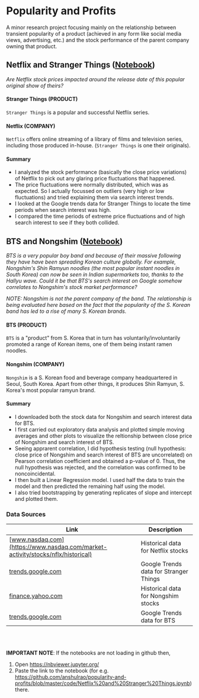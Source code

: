 # Popularity and Profits

A minor research project focusing mainly on the relationship between transient popularity of a product (achieved in any form like social media views, advertising, etc.) and the stock performance of the parent company owning that product.

## Netflix and Stranger Things ([Notebook](https://github.com/anshulrao/popularity-and-profits/blob/master/code/Netflix%20and%20Stranger%20Things.ipynb))

*Are Netflix stock prices impacted around the release date of this popular original show of theirs?*

#### Stranger Things (PRODUCT)

`Stranger Things` is a popular and successful Netflix series.

#### Netflix (COMPANY)

`Netflix` offers online streaming of a library of films and television series, including those produced in-house. (`Stranger Things` is one their originals).
    
 #### Summary
 - I analyzed the stock performance (basically the close price variations) of Netflix to pick out any glaring price fluctuations that happened.
 - The price fluctuations were normally distributed, which was as expected. So I actually focussed on outliers (very high or low fluctuations) and tried explaining them via search interest trends.
 - I looked at the Google trends data for Stranger Things to locate the time periods when search interest was high.
 - I compared the time periods of extreme price fluctuations and of high search interest to see if they both collided.


## BTS and Nongshim ([Notebook](https://github.com/anshulrao/popularity-and-profits/blob/master/code/BTS%20and%20Nongshim.ipynb))

*BTS is a very popular boy band and because of their massive following they have have been spreading Korean culture globally. For example, Nongshim's Shin Ramyun noodles (the most popular instant noodles in South Korea) can now be seen in Indian supermarkets too, thanks to the Hallyu wave.
Could it be that BTS's search interest on Google somehow correlates to Nongshim's stock market performance?*

*NOTE: Nongshim is not the parent company of the band. The relationship is being evaluated here based on the fact that the popularity of the S. Korean band has led to a rise of many S. Korean brands.*

#### BTS (PRODUCT)

`BTS` is a "product" from S. Korea that in turn has voluntarily/involuntarily promoted a range of Korean items, one of them being instant ramen noodles.

#### Nongshim (COMPANY)

`Nongshim` is a S. Korean food and beverage company headquartered in Seoul, South Korea. Apart from other things, it produces Shin Ramyun, S. Korea's most popular ramyun brand. 

#### Summary
- I downloaded both the stock data for Nongshim and search interest data for BTS.
- I first carried out exploratory data analysis and plotted simple moving averages and other plots to visualize the reltionship between close price of Nongshim and search interest of BTS.
- Seeing apprarent correlation, I did hypothesis testing (null hypothesis: close price of Nongshim and search interest of BTS are uncorrelated) on Pearson correlation coefficient and obtained a p-value of 0. Thus, the null hypothesis was rejected, and the correlation was confirmed to be noncoincidental.
- I then built a Linear Regression model. I used half the data to train the model and then predicted the remaining half using the model.
- I also tried bootstrapping by generating replicates of slope and intercept and plotted them.

### Data Sources

Link | Description
---- | -----------
[www.nasdaq.com](https://www.nasdaq.com/market-activity/stocks/nflx/historical) | Historical data for Netflix stocks
[trends.google.com](https://trends.google.com/trends/explore?date=2019-01-01%202019-12-31&geo=US&q=%2Fm%2F0131ln7y) | Google Trends data for Stranger Things
[finance.yahoo.com](https://finance.yahoo.com/quote/004370.KS/history?period1=1543622400&period2=1601424000&interval=1d&filter=history&frequency=1d&includeAdjustedClose=true) | Historical data for Nongshim stocks
[trends.google.com](https://trends.google.com/trends/explore?date=2018-12-01%202020-09-30&q=%2Fm%2F0w68qx3) | Google Trends data for BTS

<br>
<br>

**IMPORTANT NOTE**: If the notebooks are not loading in github then,
1. Open https://nbviewer.jupyter.org/ 
2. Paste the link to the notebook (for e.g. https://github.com/anshulrao/popularity-and-profits/blob/master/code/Netflix%20and%20Stranger%20Things.ipynb) there. 
